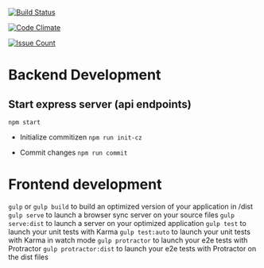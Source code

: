 [![Build Status](https://travis-ci.org/nodox/university.svg?branch=master)](https://travis-ci.org/nodox/university)

[![Code Climate](https://codeclimate.com/github/nodox/university/badges/gpa.svg)](https://codeclimate.com/github/nodox/university)

[![Issue Count](https://codeclimate.com/github/nodox/university/badges/issue_count.svg)](https://codeclimate.com/github/nodox/university)


# Backend Development

## Start express server (api endpoints)
`npm start`


* Initialize commitizen
`npm run init-cz`

* Commit changes
`npm run commit`


# Frontend development

`gulp` or `gulp build` to build an optimized version of your application in /dist
`gulp serve` to launch a browser sync server on your source files
`gulp serve:dist` to launch a server on your optimized application
`gulp test` to launch your unit tests with Karma
`gulp test:auto` to launch your unit tests with Karma in watch mode
`gulp protractor` to launch your e2e tests with Protractor
`gulp protractor:dist` to launch your e2e tests with Protractor on the dist files
